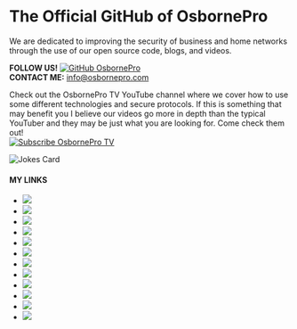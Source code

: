 # The Official GitHub of OsbornePro

We are dedicated to improving the security of business and home networks through the use of our open source code, blogs, and videos.

__FOLLOW US!__ [![GitHub OsbornePro](https://img.shields.io/github/followers/OsbornePro?label=follow&style=social)](https://github.com/OsbornePro)
<br>
__CONTACT ME:__ <info@osbornepro.com> <br>

Check out the OsbornePro TV YouTube channel where we cover how to use some different technologies and secure protocols. If this is something that may benefit you I believe our videos go more in depth than the typical YouTuber and they may be just what you are looking for. Come check them out!  
<a href="https://www.youtube.com/c/OsborneProLLC?sub_confirmation=1)">
    <img alt="Subscribe OsbornePro TV" title="YouTube Channel" src="https://img.shields.io/youtube/channel/subscribers/UCSWdaQpT3W7UnugkWXsWEaA?style=social"/>
</a> <br>

![Jokes Card](https://readme-jokes.vercel.app/api?theme=radical)

#### MY LINKS
- [![](https://img.shields.io/badge/Official-OsbornePro-red)](https://osbornepro.com)
- [![](https://img.shields.io/badge/Download-EncrypIT-darkblue)](https://sourceforge.net/projects/encrypit/files/latest/download)
- [![](https://img.shields.io/badge/GitLab-tobor88-orange)](https://gitlab.com/tobor88)
- [![](https://img.shields.io/badge/GitHub-tobor88-lightgray)](https://github.com/tobor88)
- [![](https://img.shields.io/badge/GitHub-OsbornePro-lightgray)](https://github.com/OsbornePro)
- [![](https://img.shields.io/badge/HTB-Writeups-yellow)](https://writeups.osbornepro.com)
- [![](https://img.shields.io/badge/BTPS-SecPack-black)](https://btpssecpack.osbornepro.com)
- [![](https://img.shields.io/badge/HackTheBox-tobor-green)](https://www.hackthebox.eu/profile/52286)
- [![](https://img.shields.io/badge/YouTube-Channel-red)](https://www.youtube.com/c/OsborneProLLC)
- [![](https://img.shields.io/badge/LinkedIn-roberthosborne-lightblue)](https://www.linkedin.com/in/roberthosborne)
- [![](https://img.shields.io/badge/PSGallery-tobor-darkblue)](https://www.powershellgallery.com/profiles/tobor)
- [![](https://img.shields.io/badge/Credly-roberthosborne-blue)](https://www.credly.com/users/roberthosborne/badges)
